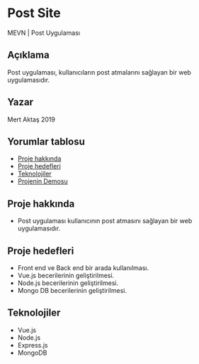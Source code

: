# Post Site

MEVN | Post Uygulaması

## Açıklama

Post uygulaması, kullanıcıların post atmalarını sağlayan bir web uygulamasıdır.

## Yazar

Mert Aktaş 2019

## Yorumlar tablosu

- [Proje hakkında](#proje-hakkında)
- [Proje hedefleri](#proje-hedefleri)
- [Teknolojiler](#teknolojiler)
- [Projenin Demosu](https://quiet-escarpment-68394.herokuapp.com/)

## Proje hakkında

- Post uygulaması kullanıcının post atmasını sağlayan bir web uygulamasıdır.

## Proje hedefleri

- Front end ve Back end bir arada kullanılması.
- Vue.js becerilerinin geliştirilmesi.
- Node.js becerilerinin geliştirilmesi.
- Mongo DB becerilerinin geliştirilmesi.

## Teknolojiler

- Vue.js
- Node.js
- Express.js
- MongoDB

